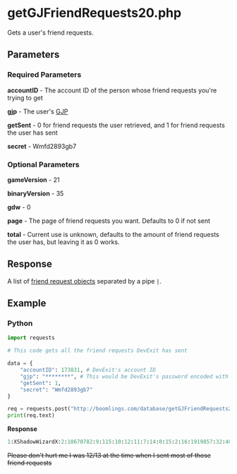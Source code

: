 # getGJFriendRequests20.php

Gets a user's friend requests.

## Parameters

### Required Parameters

**accountID** - The account ID of the person whose friend requests you're trying to get

**gjp** - The user's [GJP](/topics/encryption/gjp.md)

**getSent** - 0 for friend requests the user retrieved, and 1 for friend requests the user has sent

**secret** - Wmfd2893gb7

### Optional Parameters

**gameVersion** - 21

**binaryVersion** - 35

**gdw** - 0

**page** - The page of friend requests you want. Defaults to 0 if not sent

**total** - Current use is unknown, defaults to the amount of friend requests the user has, but leaving it as 0 works.

## Response

A list of [friend request objects](/resources/server/friendrequest.md) separated by a pipe `|`.

## Example

<!-- tabs:start -->

### **Python**

```py
import requests

# This code gets all the friend requests DevExit has sent

data = {
    "accountID": 173831, # DevExit's account ID
    "gjp": "********", # This would be DevExit's password encoded with GJP encryption
    "getSent": 1,
    "secret": "Wmfd2893gb7"
}

req = requests.post("http://boomlings.com/database/getGJFriendRequests20.php", data=data)
print(req.text)
```

**Response**
```py
1:XShadowWizardX:2:10670782:9:115:10:12:11:7:14:0:15:2:16:1919857:32:40482513:35:b3dv:41:1:37:3 months|1:HyperSoul:2:8417870:9:37:10:35:11:12:14:0:15:2:16:1217980:32:16160788:35:V2h5IGRpZCB5b3UgdW5mcmllbmQgbWUgOzM7:41:1:37:3 years|1:foreverbound95:2:15015378:9:1:10:0:11:3:14:0:15:0:16:4273678:32:13187274:35:SGksIFhE:41:1:37:3 years|1:Zhen M:2:19294285:9:1:10:0:11:3:14:0:15:0:16:5610849:32:13077932:35:ZWNrcyBkZWUgcnVicnVi:41:1:37:3 years|1:xSpectrum:2:12078249:9:22:10:15:11:12:14:0:15:2:16:2786272:32:11605585:35:OzM7LyBZb3UgbWFrZSBndWQgbGV2ZWxzIFw7MzsgSEFQUFkgTkVXIFlFQVJT:41:1:37:3 years|1:Michicun:2:9389282:9:46:10:16:11:12:14:0:15:2:16:2655938:32:10263453:35:Ok8gWW91IGNvbW1lbnRlZCBvbiBteSBsZXZlbCBYRA==:41:1:37:3 years|1:Findexi:2:995430:9:127:10:6:11:3:14:0:15:2:16:22264:32:9633972:35:TXkgZnJpZW5kIGhhcyAxIG1vcmUgc3RhciB0aGFuIHlvdQ==:41:1:37:3 years|1:lSuwako:2:11304810:9:3:10:3:11:12:14:6:15:2:16:215104:32:9621020:35:R0cgT04gMTMgQU5EIFlPVSBDT01NRU5URUQgT04gTVkgTEVWRUw=:41:1:37:3 years|1:Xaro:2:3032783:9:32:10:8:11:6:14:2:15:2:16:14233:32:7255586:35:UEx6IDszOyBJJ2xsIGdpdmUgeW91IG9uZSBvZiBteSBuZWlnaGJvcidzIGNvcmdpcyEgQ29yZ2lEZXJw:41:1:37:4 years|1:KaotikJumper:2:2676052:9:110:10:12:11:12:14:0:15:0:16:129311:32:3612380:35:REVBVEggQ09SUklET1IgQ09NUExFVEUhIChwcmFjdGljZSkgS2FwcGE=:41:1:37:4 years|1:D4rkGryf:2:4053881:9:87:10:21:11:40:14:0:15:2:16:270562:32:3125311:35:SGo=:41::37:4 years|1:TrueChaos:2:464435:9:60:10:9:11:15:14:0:15:2:16:100961:32:994096:35::41:1:37:4 years|1:DiMaViKuLov26:2:4993756:9:1:10:12:11:15:14:0:15:2:16:225521:32:944653:35:aW5zZXJ0bGVubnloZXJl:41:1:37:4 years|1:Krexon:2:3488114:9:28:10:12:11:16:14:0:15:2:16:1716100:32:397053:35:Ty5PIHBseiwgSSBMT1ZFIFVSIExWTFMhISEh:41:1:37:4 years|1:TheZekenator:2:3497675:9:1:10:0:11:3:14:0:15:0:16:1028719:32:372035:35:RGVtb24gQ29sbGFiIDop:41::37:4 years|1:Z3lLink:2:114346:9:30:10:3:11:12:14:0:15:0:16:677:32:191941:35::41:1:37:4 years|1:Experience D:2:9618:9:120:10:35:11:3:14:0:15:2:16:9917:32:191927:35::41:1:37:4 years|1:ZenthicAlpha:2:214216:9:108:10:12:11:3:14:0:15:2:16:638:32:191899:35:UGx6IEknZCBsaWtlIHRvIGZyaWVuZCBwbHogOkQ=:41:1:37:4 years#:0:20
```

~~Please don't hurt me I was 12/13 at the time when I sent most of those friend requests~~

<!-- tabs:end -->